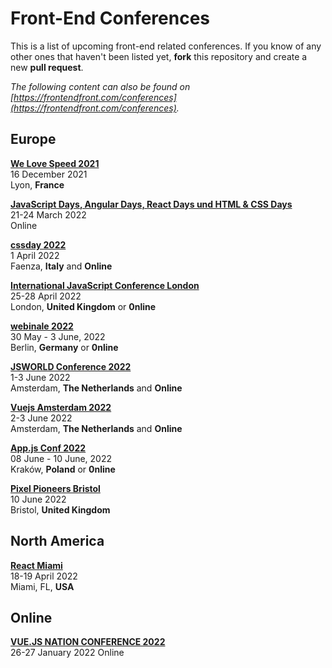 # Front-End Conferences

This is a list of upcoming front-end related conferences. If you know of any other ones that haven't been listed yet, **fork** this repository and create a new **pull request**.

*The following content can also be found on [https://frontendfront.com/conferences](https://frontendfront.com/conferences).*

## Europe

[**We Love Speed 2021**](https://www.welovespeed.com/en/2021/)  
16 December 2021  
Lyon, **France**

[**JavaScript Days, Angular Days, React Days und HTML & CSS Days**](https://javascript-days.de/muenchen/)  
21-24 March 2022  
Online

[**cssday 2022**](https://cssday.it)  
1 April 2022  
Faenza, **Italy** and **Online**

[**International JavaScript Conference London**](https://javascript-conference.com/london/)  
25-28 April 2022  
London, **United Kingdom** or **0nline**

[**webinale 2022**](https://webinale.de/en/)  
30 May - 3 June, 2022  
Berlin, **Germany** or **0nline**

[**JSWORLD Conference 2022**](https://jsworldconference.com?ref=frontendfront)  
1-3 June 2022  
Amsterdam, **The Netherlands** and **Online**

[**Vuejs Amsterdam 2022**](https://vuejs.amsterdam?ref=frontendfront)  
2-3 June 2022  
Amsterdam, **The Netherlands** and **Online**

[**App.js Conf 2022**](https://appjs.co)  
08 June - 10 June, 2022  
Kraków, **Poland** or **0nline**

[**Pixel Pioneers Bristol**](https://pixelpioneers.co/events/bristol-2022)  
10 June 2022  
Bristol, **United Kingdom**  

## North America

[**React Miami**](https://www.reactmiami.com/)  
18-19 April 2022  
Miami, FL, **USA**

## Online

[**VUE.JS NATION CONFERENCE 2022**](https://vuejsnation.com/)  
26-27 January 2022
Online
